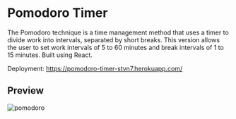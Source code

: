 # Pomodoro Timer

The Pomodoro technique is a time management method that uses a timer to divide work into intervals, separated by short breaks. This version allows the user to set work intervals of 5 to 60 minutes and break intervals of 1 to 15 minutes. Built using React.

Deployment: https://pomodoro-timer-stvn7.herokuapp.com/

## Preview

![pomodoro](https://user-images.githubusercontent.com/83251605/155949870-afb59d90-4f75-466c-9e97-fda909c61e30.png)
